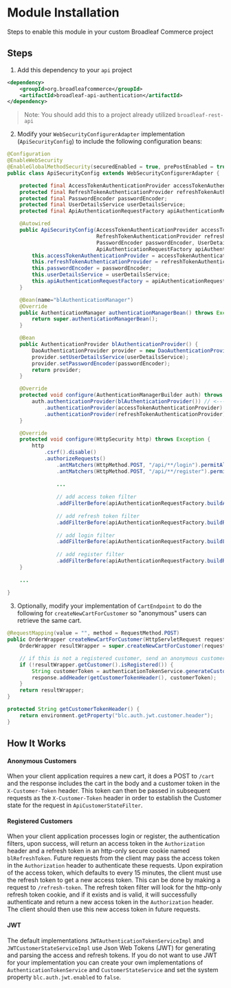 # Module Installation

Steps to enable this module in your custom Broadleaf Commerce project

## Steps

1. Add this dependency to your `api` project

```xml
<dependency>
    <groupId>org.broadleafcommerce</groupId>
    <artifactId>broadleaf-api-authentication</artifactId>
</dependency>
```

> Note: You should add this to a project already utilized `broadleaf-rest-api`

2. Modify your `WebSecurityConfigurerAdapter` implementation (`ApiSecurityConfig`) to include the following configuration beans:

  
```java
@Configuration
@EnableWebSecurity
@EnableGlobalMethodSecurity(securedEnabled = true, prePostEnabled = true)
public class ApiSecurityConfig extends WebSecurityConfigurerAdapter {

    protected final AccessTokenAuthenticationProvider accessTokenAuthenticationProvider;
    protected final RefreshTokenAuthenticationProvider refreshTokenAuthenticationProvider;
    protected final PasswordEncoder passwordEncoder;
    protected final UserDetailsService userDetailsService;
    protected final ApiAuthenticationRequestFactory apiAuthenticationRequestFactory;

    @Autowired
    public ApiSecurityConfig(AccessTokenAuthenticationProvider accessTokenAuthenticationProvider,
                             RefreshTokenAuthenticationProvider refreshTokenAuthenticationProvider,
                             PasswordEncoder passwordEncoder, UserDetailsService userDetailsService,
                             ApiAuthenticationRequestFactory apiAuthenticationRequestFactory) {
        this.accessTokenAuthenticationProvider = accessTokenAuthenticationProvider;
        this.refreshTokenAuthenticationProvider = refreshTokenAuthenticationProvider;
        this.passwordEncoder = passwordEncoder;
        this.userDetailsService = userDetailsService;
        this.apiAuthenticationRequestFactory = apiAuthenticationRequestFactory;
    }

    @Bean(name="blAuthenticationManager")
    @Override
    public AuthenticationManager authenticationManagerBean() throws Exception {
        return super.authenticationManagerBean();
    }

    @Bean
    public AuthenticationProvider blAuthenticationProvider() {
        DaoAuthenticationProvider provider = new DaoAuthenticationProvider();
        provider.setUserDetailsService(userDetailsService);
        provider.setPasswordEncoder(passwordEncoder);
        return provider;
    }

    @Override
    protected void configure(AuthenticationManagerBuilder auth) throws Exception {
        auth.authenticationProvider(blAuthenticationProvider()) // <---- add normal dao auth provider for login/register
            .authenticationProvider(accessTokenAuthenticationProvider) // <---- add access token auth provider
            .authenticationProvider(refreshTokenAuthenticationProvider); // <---- add refresh token auth provider
    }

    @Override
    protected void configure(HttpSecurity http) throws Exception {
        http
            .csrf().disable()
            .authorizeRequests()
                .antMatchers(HttpMethod.POST, "/api/**/login").permitAll() // <--- permit access to login filter
                .antMatchers(HttpMethod.POST, "/api/**/register").permitAll() // <-- permit access to register filter
                
                ...
                
                // add access token filter
                .addFilterBefore(apiAuthenticationRequestFactory.buildAccessTokenAuthenticationFilter("/**", authenticationManagerBean()), UsernamePasswordAuthenticationFilter.class)
                
                // add refresh token filter
                .addFilterBefore(apiAuthenticationRequestFactory.buildRefreshTokenAuthenticationFilter("/api/**/refresh-token", authenticationManagerBean()), AccessTokenAuthenticationFilter.class)
                
                // add login filter
                .addFilterBefore(apiAuthenticationRequestFactory.buildLoginFilter("/api/**/login", authenticationManagerBean()), AccessTokenAuthenticationFilter.class)
                
                // add register filter
                .addFilterBefore(apiAuthenticationRequestFactory.buildRegisterFilter("/api/**/register", authenticationManagerBean()), AccessTokenAuthenticationFilter.class);
    }
    
    ...
    
}
```

3. Optionally, modify your implementation of `CartEndpoint` to do the following for `createNewCartForCustomer` so "anonymous" users can retrieve the same cart.

```java
@RequestMapping(value = "", method = RequestMethod.POST)
public OrderWrapper createNewCartForCustomer(HttpServletRequest request, HttpServletResponse response) {
    OrderWrapper resultWrapper = super.createNewCartForCustomer(request);

    // if this is not a registered customer, send an anonymous customer token that the user can use for future requests as an anonymous customer
    if (!resultWrapper.getCustomer().isRegistered()) {
        String customerToken = authenticationTokenService.generateCustomerToken(resultWrapper.getCustomer().getId());
        response.addHeader(getCustomerTokenHeader(), customerToken);
    }
    return resultWrapper;
}

protected String getCustomerTokenHeader() {
    return environment.getProperty("blc.auth.jwt.customer.header");
}
```

## How It Works

#### Anonymous Customers

When your client application requires a new cart, it does a POST to `/cart` and the response includes the cart in the body and a customer token in the `X-Customer-Token` header. This token can then be passed in subsequent requests as the `X-Customer-Token` header in order to establish the Customer state for the request in `ApiCustomerStateFilter`.

#### Registered Customers

When your client application processes login or register, the authentication filters, upon success, will return an access token in the `Authorization` header and a refresh token in an http-only secure cookie named `blRefreshToken`. Future requests from the client may pass the access token in the `Authorization` header to authenticate these requests. Upon expiration of the access token, which defaults to every 15 minutes, the client must use the refresh token to get a new access token. This can be done by making a request to `/refresh-token`. The refresh token filter will look for the http-only refresh token cookie, and if it exists and is valid, it will successfully authenticate and return a new access token in the `Authorization` header. The client should then use this new access token in future requests. 

#### JWT

The default implementations `JWTAuthenticationTokenServiceImpl` and `JWTCustomerStateServiceImpl` use Json Web Tokens (JWT) for generating and parsing the access and refresh tokens. If you do not want to use JWT for your implementation you can create your own implementations of `AuthenticationTokenService` and `CustomerStateService` and set the system property `blc.auth.jwt.enabled` to `false`.

